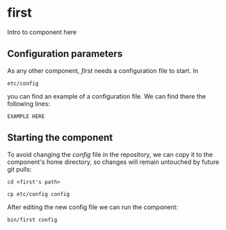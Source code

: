 # first
Intro to component here


## Configuration parameters
As any other component, *first* needs a configuration file to start. In
```
etc/config
```
you can find an example of a configuration file. We can find there the following lines:
```
EXAMPLE HERE
```

## Starting the component
To avoid changing the *config* file in the repository, we can copy it to the component's home directory, so changes will remain untouched by future git pulls:

```
cd <first's path> 
```
```
cp etc/config config
```

After editing the new config file we can run the component:

```
bin/first config
```
